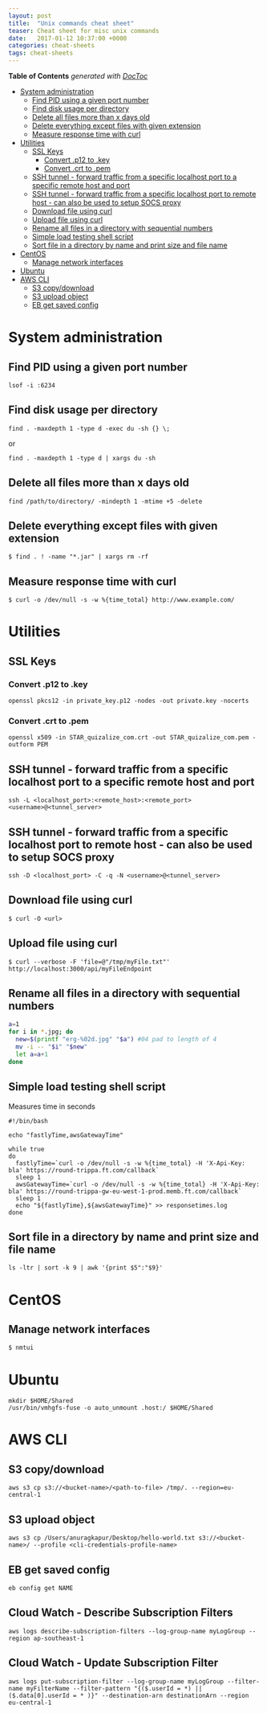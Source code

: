 ```yaml
---
layout: post
title:  "Unix commands cheat sheet"
teaser: Cheat sheet for misc unix commands
date:   2017-01-12 10:37:00 +0000
categories: cheat-sheets
tags: cheat-sheets
---
```


<!-- START doctoc generated TOC please keep comment here to allow auto update -->
<!-- DON'T EDIT THIS SECTION, INSTEAD RE-RUN doctoc TO UPDATE -->
**Table of Contents**  *generated with [DocToc](https://github.com/thlorenz/doctoc)*

- [System administration](#system-administration)
  - [Find PID using a given port number](#find-pid-using-a-given-port-number)
  - [Find disk usage per directory](#find-disk-usage-per-directory)
  - [Delete all files more than x days old](#delete-all-files-more-than-x-days-old)
  - [Delete everything except files with given extension](#delete-everything-except-files-with-given-extension)
  - [Measure response time with curl](#measure-response-time-with-curl)
- [Utilities](#utilities)
  - [SSL Keys](#ssl-keys)
    - [Convert .p12 to .key](#convert-p12-to-key)
    - [Convert .crt to .pem](#convert-crt-to-pem)
  - [SSH tunnel - forward traffic from a specific localhost port to a specific remote host and port](#ssh-tunnel---forward-traffic-from-a-specific-localhost-port-to-a-specific-remote-host-and-port)
  - [SSH tunnel - forward traffic from a specific localhost port to remote host - can also be used to setup SOCS proxy](#ssh-tunnel---forward-traffic-from-a-specific-localhost-port-to-remote-host---can-also-be-used-to-setup-socs-proxy)
  - [Download file using curl](#download-file-using-curl)
  - [Upload file using curl](#upload-file-using-curl)
  - [Rename all files in a directory with sequential numbers](#rename-all-files-in-a-directory-with-sequential-numbers)
  - [Simple load testing shell script](#simple-load-testing-shell-script)
  - [Sort file in a directory by name and print size and file name](#sort-file-in-a-directory-by-name-and-print-size-and-file-name)
- [CentOS](#centos)
  - [Manage network interfaces](#manage-network-interfaces)
- [Ubuntu](#ubuntu)
- [AWS CLI](#aws-cli)
  - [S3 copy/download](#s3-copydownload)
  - [S3 upload object](#s3-upload-object)
  - [EB get saved config](#eb-get-saved-config)

<!-- END doctoc generated TOC please keep comment here to allow auto update -->

# System administration
## Find PID using a given port number
```shell
lsof -i :6234
```

## Find disk usage per directory
```shell
find . -maxdepth 1 -type d -exec du -sh {} \;
```
or       
```shell
find . -maxdepth 1 -type d | xargs du -sh
```

## Delete all files more than x days old
```shell
find /path/to/directory/ -mindepth 1 -mtime +5 -delete
```

## Delete everything except files with given extension
```shell
$ find . ! -name "*.jar" | xargs rm -rf
```

## Measure response time with curl
```shell
$ curl -o /dev/null -s -w %{time_total} http://www.example.com/
```

# Utilities

## SSL Keys

### Convert .p12 to .key
```shell
openssl pkcs12 -in private_key.p12 -nodes -out private.key -nocerts
```

### Convert .crt to .pem
```shell
openssl x509 -in STAR_quizalize_com.crt -out STAR_quizalize_com.pem -outform PEM
```

## SSH tunnel - forward traffic from a specific localhost port to a specific remote host and port
```shell
ssh -L <localhost_port>:<remote_host>:<remote_port> <username>@<tunnel_server>
```

## SSH tunnel - forward traffic from a specific localhost port to remote host - can also be used to setup SOCS proxy
```shell
ssh -D <localhost_port> -C -q -N <username>@<tunnel_server>
```

## Download file using curl
```shell
$ curl -O <url>
```

## Upload file using curl
```shell
$ curl --verbose -F 'file=@"/tmp/myFile.txt"' http://localhost:3000/api/myFileEndpoint
```

## Rename all files in a directory with sequential numbers
```bash
a=1
for i in *.jpg; do
  new=$(printf "erg-%02d.jpg" "$a") #04 pad to length of 4
  mv -i -- "$i" "$new"
  let a=a+1
done
```

## Simple load testing shell script
Measures time in seconds
```shell
#!/bin/bash

echo "fastlyTime,awsGatewayTime"

while true
do
  fastlyTime=`curl -o /dev/null -s -w %{time_total} -H 'X-Api-Key: bla' https://round-trippa.ft.com/callback`
  sleep 1
  awsGatewayTime=`curl -o /dev/null -s -w %{time_total} -H 'X-Api-Key: bla' https://round-trippa-gw-eu-west-1-prod.memb.ft.com/callback`
  sleep 1
  echo "${fastlyTime},${awsGatewayTime}" >> responsetimes.log
done
```

## Sort file in a directory by name and print size and file name
```shell
ls -ltr | sort -k 9 | awk '{print $5":"$9}'
```

# CentOS
## Manage network interfaces
```shell
$ nmtui
```

# Ubuntu
```shell
mkdir $HOME/Shared
/usr/bin/vmhgfs-fuse -o auto_unmount .host:/ $HOME/Shared
```

# AWS CLI
## S3 copy/download
```shell
aws s3 cp s3://<bucket-name>/<path-to-file> /tmp/. --region=eu-central-1
```

## S3 upload object
```shell
aws s3 cp /Users/anuragkapur/Desktop/hello-world.txt s3://<bucket-name>/ --profile <cli-credentials-profile-name>
```

## EB get saved config
```shell
eb config get NAME
```

## Cloud Watch - Describe Subscription Filters
```shell
aws logs describe-subscription-filters --log-group-name myLogGroup --region ap-southeast-1
```

## Cloud Watch - Update Subscription Filter
```shell
aws logs put-subscription-filter --log-group-name myLogGroup --filter-name myFilterName --filter-pattern "{($.userId = *) || ($.data[0].userId = * )}" --destination-arn destinationArn --region eu-central-1 
```